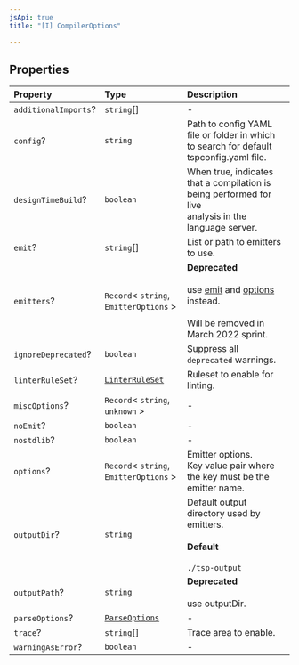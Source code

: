```yaml
---
jsApi: true
title: "[I] CompilerOptions"

---
```

## Properties

| Property | Type | Description |
| :------ | :------ | :------ |
| `additionalImports`? | `string`[] | - |
| `config`? | `string` | Path to config YAML file or folder in which to search for default tspconfig.yaml file. |
| `designTimeBuild`? | `boolean` | When true, indicates that a compilation is being performed for live<br />analysis in the language server. |
| `emit`? | `string`[] | List or path to emitters to use. |
| `emitters`? | `Record`< `string`, `EmitterOptions` \> | **Deprecated**<br /><br />use [emit](Interface.CompilerOptions.md#emit) and [options](Interface.CompilerOptions.md#options) instead.<br /><br />Will be removed in March 2022 sprint. |
| `ignoreDeprecated`? | `boolean` | Suppress all `deprecated` warnings. |
| `linterRuleSet`? | [`LinterRuleSet`](Interface.LinterRuleSet.md) | Ruleset to enable for linting. |
| `miscOptions`? | `Record`< `string`, `unknown` \> | - |
| `noEmit`? | `boolean` | - |
| `nostdlib`? | `boolean` | - |
| `options`? | `Record`< `string`, `EmitterOptions` \> | Emitter options.<br />Key value pair where the key must be the emitter name. |
| `outputDir`? | `string` | Default output directory used by emitters.<br /><br />**Default**<br /><br />` ./tsp-output ` |
| `outputPath`? | `string` | **Deprecated**<br /><br />use outputDir. |
| `parseOptions`? | [`ParseOptions`](Interface.ParseOptions.md) | - |
| `trace`? | `string`[] | Trace area to enable. |
| `warningAsError`? | `boolean` | - |
